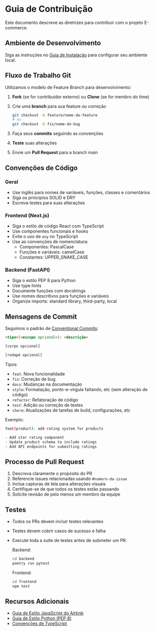 # Guia de Contribuição

Este documento descreve as diretrizes para contribuir com o projeto E-commerce.

## Ambiente de Desenvolvimento

Siga as instruções no [Guia de Instalação](./installation-guide.md) para configurar seu ambiente local.

## Fluxo de Trabalho Git

Utilizamos o modelo de Feature Branch para desenvolvimento:

1. **Fork** (se for contribuidor externo) ou **Clone** (se for membro do time)
2. Crie uma **branch** para sua feature ou correção

   ```bash
   git checkout -b feature/nome-da-feature
   # ou
   git checkout -b fix/nome-do-bug
   ```

3. Faça seus **commits** seguindo as convenções
4. **Teste** suas alterações
5. Envie um **Pull Request** para a branch main

## Convenções de Código

### Geral

- Use inglês para nomes de variáveis, funções, classes e comentários
- Siga os princípios SOLID e DRY
- Escreva testes para suas alterações

### Frontend (Next.js)

- Siga o estilo de código React com TypeScript
- Use componentes funcionais e hooks
- Evite o uso de `any` no TypeScript
- Use as convenções de nomenclatura:
  - Componentes: PascalCase
  - Funções e variáveis: camelCase
  - Constantes: UPPER_SNAKE_CASE

### Backend (FastAPI)

- Siga o estilo PEP 8 para Python
- Use type hints
- Documente funções com docstrings
- Use nomes descritivos para funções e variáveis
- Organize imports: standard library, third-party, local

## Mensagens de Commit

Seguimos o padrão de [Conventional Commits](https://www.conventionalcommits.org/):

```html
<tipo>(<escopo opcional>): <descrição>

[corpo opcional]

[rodapé opcional]
```

Tipos:

- `feat`: Nova funcionalidade
- `fix`: Correção de bug
- `docs`: Mudanças na documentação
- `style`: Formatação, ponto-e-vírgula faltando, etc (sem alteração de código)
- `refactor`: Refatoração de código
- `test`: Adição ou correção de testes
- `chore`: Atualizações de tarefas de build, configurações, etc

Exemplo:

```bash
feat(product): add rating system for products

- Add star rating component
- Update product schema to include ratings
- Add API endpoints for submitting ratings
```

## Processo de Pull Request

1. Descreva claramente o propósito do PR
2. Referencie issues relacionadas usando `#numero-da-issue`
3. Inclua capturas de tela para alterações visuais
4. Certifique-se de que todos os testes estão passando
5. Solicite revisão de pelo menos um membro da equipe

## Testes

- Todos os PRs devem incluir testes relevantes
- Testes devem cobrir casos de sucesso e falha
- Execute toda a suite de testes antes de submeter um PR:
  
  Backend:

  ```bash
  cd backend
  poetry run pytest
  ```
  
  Frontend:

  ```bash
  cd frontend
  npm test
  ```

## Recursos Adicionais

- [Guia de Estilo JavaScript do Airbnb](https://github.com/airbnb/javascript)
- [Guia de Estilo Python (PEP 8)](https://www.python.org/dev/peps/pep-0008/)
- [Convenções de TypeScript](https://github.com/basarat/typescript-book/blob/master/docs/styleguide/styleguide.md)
